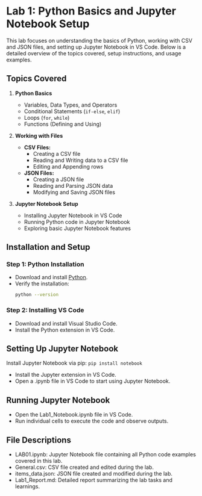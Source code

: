 # Lab 1: Python Basics and Jupyter Notebook Setup

This lab focuses on understanding the basics of Python, working with CSV and JSON files, and setting up Jupyter Notebook in VS Code. Below is a detailed overview of the topics covered, setup instructions, and usage examples.


## Topics Covered
1. **Python Basics**
   - Variables, Data Types, and Operators
   - Conditional Statements (`if-else`, `elif`)
   - Loops (`for`, `while`)
   - Functions (Defining and Using)

2. **Working with Files**
   - **CSV Files:**
     - Creating a CSV file
     - Reading and Writing data to a CSV file
     - Editing and Appending rows
   - **JSON Files:**
     - Creating a JSON file
     - Reading and Parsing JSON data
     - Modifying and Saving JSON files

3. **Jupyter Notebook Setup**
   - Installing Jupyter Notebook in VS Code
   - Running Python code in Jupyter Notebook
   - Exploring basic Jupyter Notebook features
     

## Installation and Setup
### Step 1: Python Installation
- Download and install [Python](https://www.python.org/).
- Verify the installation:
  ```bash
  python --version

### Step 2: Installing VS Code
- Download and install Visual Studio Code.
- Install the Python extension in VS Code.

## Setting Up Jupyter Notebook
Install Jupyter Notebook via pip:
`pip install notebook`
- Install the Jupyter extension in VS Code.
- Open a .ipynb file in VS Code to start using Jupyter Notebook.

## Running Jupyter Notebook
- Open the Lab1_Notebook.ipynb file in VS Code.
- Run individual cells to execute the code and observe outputs.

## File Descriptions
- LAB01.ipynb: Jupyter Notebook file containing all Python code examples covered in this lab.
- General.csv: CSV file created and edited during the lab.
- items_data.json: JSON file created and modified during the lab.
- Lab1_Report.md: Detailed report summarizing the lab tasks and learnings.
